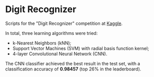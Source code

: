 # Digit Recognizer

Scripts for the "Digit Recognizer" competition at [Kaggle](https://www.kaggle.com/c/digit-recognizer).

In total, three learning algorithms were tried:

- k-Nearest Neighbors (kNN);
- Support Vector Machines (SVM) with radial basis function kernel;
- 4-layer Convolutional Neural Network (CNN).

The CNN classifier achieved the best result in the test set, with a classification accuracy of **0.98457** (top 26% in the leaderboard).
